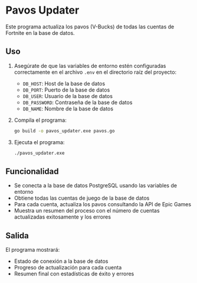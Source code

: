 # Pavos Updater

Este programa actualiza los pavos (V-Bucks) de todas las cuentas de Fortnite en la base de datos.

## Uso

1. Asegúrate de que las variables de entorno estén configuradas correctamente en el archivo `.env` en el directorio raíz del proyecto:
   - `DB_HOST`: Host de la base de datos
   - `DB_PORT`: Puerto de la base de datos
   - `DB_USER`: Usuario de la base de datos
   - `DB_PASSWORD`: Contraseña de la base de datos
   - `DB_NAME`: Nombre de la base de datos

2. Compila el programa:
   ```bash
   go build -o pavos_updater.exe pavos.go
   ```

3. Ejecuta el programa:
   ```bash
   ./pavos_updater.exe
   ```

## Funcionalidad

- Se conecta a la base de datos PostgreSQL usando las variables de entorno
- Obtiene todas las cuentas de juego de la base de datos
- Para cada cuenta, actualiza los pavos consultando la API de Epic Games
- Muestra un resumen del proceso con el número de cuentas actualizadas exitosamente y los errores

## Salida

El programa mostrará:
- Estado de conexión a la base de datos
- Progreso de actualización para cada cuenta
- Resumen final con estadísticas de éxito y errores


